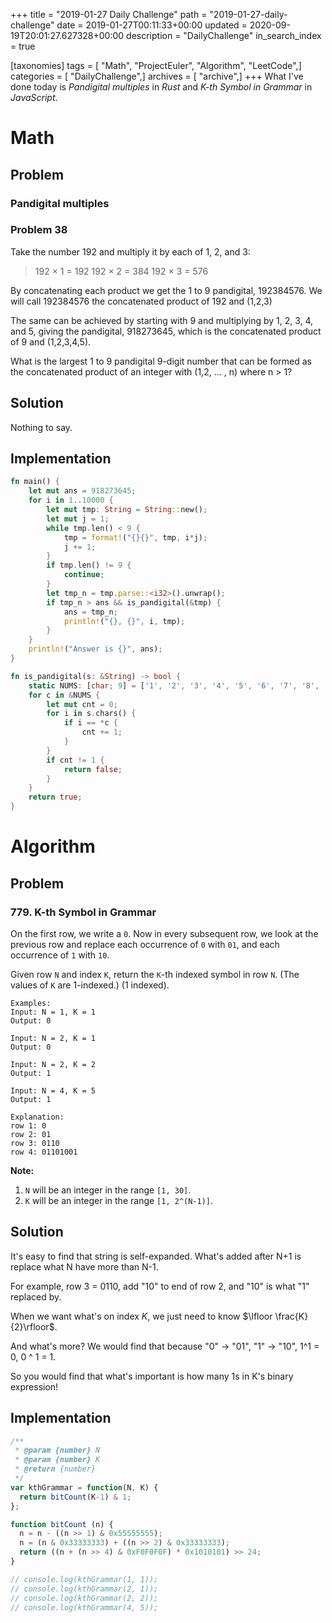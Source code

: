 +++
title = "2019-01-27 Daily Challenge"
path = "2019-01-27-daily-challenge"
date = 2019-01-27T00:11:33+00:00
updated = 2020-09-19T20:01:27.627328+00:00
description = "DailyChallenge"
in_search_index = true

[taxonomies]
tags = [ "Math", "ProjectEuler", "Algorithm", "LeetCode",]
categories = [ "DailyChallenge",]
archives = [ "archive",]
+++
What I've done today is *Pandigital multiples* in *Rust* and *K-th Symbol in Grammar* in *JavaScript*.

<!--more-->

# Math

## Problem

### Pandigital multiples

### Problem 38

Take the number 192 and multiply it by each of 1, 2, and 3:

> 192 × 1 = 192
> 192 × 2 = 384
> 192 × 3 = 576

By concatenating each product we get the 1 to 9 pandigital, 192384576. We will call 192384576 the concatenated product of 192 and (1,2,3)

The same can be achieved by starting with 9 and multiplying by 1, 2, 3, 4, and 5, giving the pandigital, 918273645, which is the concatenated product of 9 and (1,2,3,4,5).

What is the largest 1 to 9 pandigital 9-digit number that can be formed as the concatenated product of an integer with (1,2, ... , n) where n > 1?

## Solution

Nothing to say.

## Implementation

```rust
fn main() {
    let mut ans = 918273645;
    for i in 1..10000 {
        let mut tmp: String = String::new();
        let mut j = 1;
        while tmp.len() < 9 {
            tmp = format!("{}{}", tmp, i*j);
            j += 1;
        }
        if tmp.len() != 9 {
            continue;
        }
        let tmp_n = tmp.parse::<i32>().unwrap();
        if tmp_n > ans && is_pandigital(&tmp) {
            ans = tmp_n;
            println!("{}, {}", i, tmp);
        }
    }
    println!("Answer is {}", ans);
}

fn is_pandigital(s: &String) -> bool {
    static NUMS: [char; 9] = ['1', '2', '3', '4', '5', '6', '7', '8', '9'];
    for c in &NUMS {
        let mut cnt = 0;
        for i in s.chars() {
            if i == *c {
                cnt += 1;
            }
        }
        if cnt != 1 {
            return false;
        }
    }
    return true;
}

```

# Algorithm

## Problem

### 779. K-th Symbol in Grammar

On the first row, we write a `0`. Now in every subsequent row, we look at the previous row and replace each occurrence of `0` with `01`, and each occurrence of `1` with `10`.

Given row `N` and index `K`, return the `K`-th indexed symbol in row `N`. (The values of `K` are 1-indexed.) (1 indexed).

```
Examples:
Input: N = 1, K = 1
Output: 0

Input: N = 2, K = 1
Output: 0

Input: N = 2, K = 2
Output: 1

Input: N = 4, K = 5
Output: 1

Explanation:
row 1: 0
row 2: 01
row 3: 0110
row 4: 01101001
```

**Note:**

1. `N` will be an integer in the range `[1, 30]`.
2. `K` will be an integer in the range `[1, 2^(N-1)]`.

## Solution

It's easy to find that string is self-expanded. What's added after N+1 is replace what N have more than N-1.

For example, row 3 = 0110, add "10" to end of row 2, and "10" is what "1" replaced by.

When we want what's on index $K​$, we just need to know $\lfloor \frac{K}{2}\rfloor​$.

And what's more? We would find that because "0" -> "01", "1" -> "10", 1^1 = 0, 0 ^ 1 = 1.

So you would find that what's important is how many 1s in K's binary expression!

## Implementation

```js
/**
 * @param {number} N
 * @param {number} K
 * @return {number}
 */
var kthGrammar = function(N, K) {
  return bitCount(K-1) & 1;
};

function bitCount (n) {
  n = n - ((n >> 1) & 0x55555555);
  n = (n & 0x33333333) + ((n >> 2) & 0x33333333);
  return ((n + (n >> 4) & 0xF0F0F0F) * 0x1010101) >> 24;
}

// console.log(kthGrammar(1, 1));
// console.log(kthGrammar(2, 1));
// console.log(kthGrammar(2, 2));
// console.log(kthGrammar(4, 5));
```